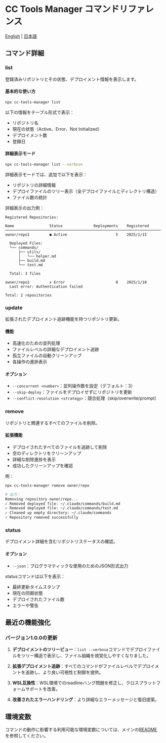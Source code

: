 # CC Tools Manager コマンドリファレンス

[English](commands.md) | [日本語](commands.ja.md)

## コマンド詳細

### list

登録済みリポジトリとその状態、デプロイメント情報を表示します。

#### 基本的な使い方

```bash
npx cc-tools-manager list
```

以下の情報をテーブル形式で表示：
- リポジトリ名
- 現在の状態（Active、Error、Not Initialized）
- デプロイメント数
- 登録日

#### 詳細表示モード

```bash
npx cc-tools-manager list --verbose
```

詳細表示モードでは、追加で以下を表示：
- リポジトリの詳細情報
- デプロイファイルのツリー表示（全デプロイファイルとディレクトリ構造）
- ファイル数の統計

詳細表示の出力例：
```
Registered Repositories:

Name                Status              Deployments    Registered          
────────────────────────────────────────────────────────────────────────
owner/repo1         ● Active                      5    2025/1/15           

  Deployed Files:
  └── commands/
      ├── utils/
      │   └── helper.md
      ├── build.md
      └── test.md
  
  Total: 3 files

owner/repo2         ✗ Error                       0    2025/1/10           
  Last error: Authentication failed

Total: 2 repositories
```

### update

拡張されたデプロイメント追跡機能を持つリポジトリ更新。

#### 機能
- 高速化のための並列処理
- ファイルレベルの詳細なデプロイメント追跡
- 孤立ファイルの自動クリーンアップ
- 各操作の進捗表示

#### オプション
- `--concurrent <number>`：並列操作数を設定（デフォルト：3）
- `--skip-deploy`：ファイルをデプロイせずにリポジトリを更新
- `--conflict-resolution <strategy>`：競合処理（skip/overwrite/prompt）

### remove

リポジトリと関連するすべてのファイルを削除。

#### 拡張機能
- デプロイされたすべてのファイルを追跡して削除
- 空のディレクトリをクリーンアップ
- 詳細な削除進捗を表示
- 成功したクリーンアップを確認

例：
```bash
npx cc-tools-manager remove owner/repo

# 出力：
Removing repository owner/repo...
✓ Removed deployed file: ~/.claude/commands/build.md
✓ Removed deployed file: ~/.claude/commands/test.md
✓ Cleaned up empty directory: ~/.claude/commands
✓ Repository removed successfully
```

### status

デプロイメント詳細を含むリポジトリステータスの確認。

#### オプション
- `--json`：プログラマティックな使用のためのJSON形式出力

statusコマンドは以下を表示：
- 最終更新タイムスタンプ
- 現在の同期状態
- デプロイされたファイル数
- エラーや警告

## 最近の機能強化

### バージョン1.0.0の更新

1. **デプロイメントのツリービュー**：`list --verbose`コマンドでデプロイファイルをツリー構造で表示し、ファイル組織を視覚化しやすくなりました。

2. **拡張デプロイメント追跡**：すべてのコマンドがファイルレベルでデプロイメントを追跡し、より良い可視性と制御を提供。

3. **WSL互換性**：WSL環境でのreadlineハング問題を修正し、クロスプラットフォームサポートを改善。

4. **改善されたエラーハンドリング**：より詳細なエラーメッセージと復旧提案。

## 環境変数

コマンドの動作に影響する利用可能な環境変数については、メインの[README](../README.ja.md#環境変数)を参照してください。